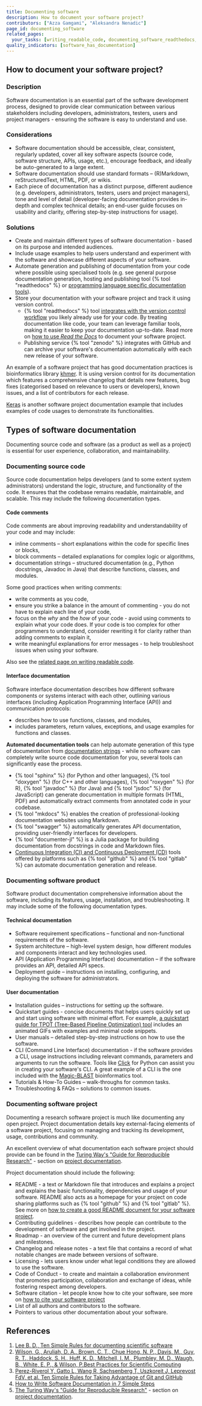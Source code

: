 ```yaml
---
title: Documenting software
description: How to document your software project?
contributors: ["Azza Gamgami", "Aleksandra Nenadic"]
page_id: documenting_software
related_pages:
  your_tasks: [writing_readable_code, documenting_software_readthedocs, creating_good_readme]
quality_indicators: [software_has_documentation]
---
```


## How to document your software project?

### Description

Software documentation is an essential part of the software development process, designed to provide clear
communication between various stakeholders including developers, administrators, testers, users and project managers - 
ensuring the software is easy to understand and use.

### Considerations

* Software documentation should be accessible, clear, consistent, regularly updated, cover all key software aspects (source code, software structure, APIs, usage, etc.), 
encourage feedback, and ideally be auto-generated to a large extent.
* Software documentation should use standard formats – (R)Markdown, reStructuredText, HTML, PDF, or wikis.
* Each piece of documentation has a distinct purpose, different audience 
(e.g. developers, administrators, testers, users and project managers), tone and level of detail (developer-facing documentation provides 
in-depth and complex technical details; an end-user guide focuses on usability and clarity, offering step-by-step instructions for usage).

### Solutions

* Create and maintain different types of software documentation - based on its purpose and intended audiences. 
* Include usage examples to help users understand and experiment with the software and showcase different aspects of your software.
* Automate generation and publishing of documentation from your code where possible using specialised tools 
(e.g. see general purpose documentation generation, hosting and publishing tool {% tool "readthedocs" %} or [programming language specific documentation tools](#interface-documentation)).
* Store your documentation with your software project and track it using version control. 
  * {% tool "readthedocs" %} tool [integrates with the version control workflow](https://docs.readthedocs.com/platform/stable/reference/git-integration.html) you likely already use for your code. 
  By treating documentation like code, your team can leverage familiar tools, making it easier to keep your documentation up-to-date. 
  Read more on [how to use *Read the Docs*][creating_readthedocs] to document your software project.
  * Publishing service {% tool "zenodo" %} integrates with GitHub and can archive your software's documentation automatically with 
  each new release of your software.

An example of a software project that has good documentation practices is bioinformatics library [khmer](https://github.com/dib-lab/khmer/). 
It is using version control for its documentation which features a comprehensive changelog that details new features, 
bug fixes (categorised based on relevance to users or developers), known issues, and a list of contributors for each release.

[Keras](https://github.com/keras-team/keras) is another software project documentation example that includes examples of code usages 
to demonstrate its functionalities.

## Types of software documentation

Documenting source code and software (as a product as well as a project) is essential for user experience, collaboration, and maintainability.

### Documenting source code

Source code documentation helps developers (and to some extent system administrators) understand the logic, structure, and functionality of the code. 
It ensures that the codebase remains readable, maintainable, and scalable. This may include the following documentation types.

#### Code comments

Code comments are about improving readability and understandability of your code and may include:

- inline comments – short explanations within the code for specific lines or blocks,
- block comments – detailed explanations for complex logic or algorithms,
- documentation strings – structured documentation (e.g., Python docstrings, Javadoc in Java) that describe functions, classes, and modules.

Some good practices when writing comments:

- write comments as you code,
- ensure you strike a balance in the amount of commenting - you do not have to explain each line of your code,
- focus on the *why* and the *how* of your code - avoid using comments to explain what your code does. If your code is too
  complex for other programmers to understand, consider rewriting it for clarity rather than adding comments to explain it,
- write meaningful explanations for error messages - to help troubleshoot issues when using your software.

Also see the [related page on writing readable code](./writing_readable_code).

#### Interface documentation

Software interface documentation describes how different software components or systems interact with each other, 
outlining various interfaces (including Application Programming Interface (API)) and communication protocols:

- describes how to use functions, classes, and modules,
- includes parameters, return values, exceptions, and usage examples for functions and classes.

**Automated documentation tools** can help automate generation of this type of documentation from [documentation strings](#code-comments) - 
while no software can completely write source code documentation for you, several tools can significantly ease the process.

* {% tool "sphinx" %} (for Python and other languages), {% tool "doxygen" %} (for C++ and other languages), {% tool "roxygen" %} (for R), 
{% tool "javadoc" %} (for Java) and {% tool "jsdoc" %} (for JavaScript) can generate documentation in multiple formats (HTML, PDF) and automatically extract comments from annotated code in your codebase.
* {% tool "mkdocs" %} enables the creation of professional-looking documentation websites using Markdown.
* {% tool "swagger" %} automatically generates API documentation, providing user-friendly interfaces for developers.
* {% tool "documenter-jl" %} is a Julia package for building documentation from docstrings in code and Markdown files.
* [Continuous Integration (CI) and Continuous Deployment (CD)](https://github.com/resources/articles/devops/ci-cd) tools offered by platforms such as {% tool "github" %} and {% tool "gitlab" %} 
can automate documentation generation and release. 

### Documenting software product

Software product documentation comprehensive information about the software, including its features, usage, installation, and troubleshooting.
It may include some of the following documentation types.

#### Technical documentation

- Software requirement specifications – functional and non-functional requirements of the software.
- System architecture – high-level system design, how different modules and components interact and key technologies used.
- API (Application Programming Interface) documentation – if the software provides an API, detailed API specs.
- Deployment guide – instructions on installing, configuring, and deploying the software for administrators.

#### User documentation

- Installation guides – instructions for setting up the software.
- Quickstart guides - concise documents that helps users quickly set up and start using software with minimal effort. 
For example, [a quickstart guide for TPOT (Tree-Based Pipeline Optimization) tool](http://epistasislab.github.io/tpot/) includes an animated GIFs with examples and minimal code snippets.
- User manuals – detailed step-by-step instructions on how to use the software.
- CLI (Command Line Interface) documentation - if the software provides a CLI, usage instructions including relevant commands, 
parameters and arguments to run the software. Tools like [Click](https://click.palletsprojects.com/) for Python can assist you in creating your software's CLI. 
A great example of a CLI is the one included with the [Magic-BLAST](https://ncbi.github.io/magicblast/) bioinformatics tool.
- Tutorials & How-To Guides – walk-throughs for common tasks.
- Troubleshooting & FAQs – solutions to common issues.

### Documenting software project

Documenting a research software project is much like documenting any open project.
Project documentation details key external-facing elements of a software project, focusing on managing and tracking its 
development, usage, contributions and community.

An excellent overview of what documentation each software project should provide can be found in the [Turing Way's "Guide for Reproducible Research"](https://book.the-turing-way.org/reproducible-research/reproducible-research) - section on [project documentation](https://book.the-turing-way.org/reproducible-research/code-documentation/code-documentation-project).

Project documentation should include the following:

- README - a text or Markdown file that introduces and explains a project and explains the basic functionality, dependencies and usage of your software. README 
also acts as a homepage for your project on code sharing platforms such as {% tool "github" %} and {% tool "gitlab" %}.
See more on [how to create a good README document for your software project][creating_good_readme].
- Contributing guidelines - describes how people can contribute to the development of software and get involved in the project.
- Roadmap - an overview of the current and future development plans and milestones.
- Changelog and release notes - a text file that contains a record of what notable changes are made between versions of software.
- Licensing - lets users know under what legal conditions they are allowed to use the software.
- Code of Conduct - to create and maintain a collaboration environment that promotes participation, collaboration and exchange of ideas, 
while fostering respect among developers.
- Software citation - let people know how to cite your software, see more on [how to cite your software project](./citing_software)
- List of all authors and contributors to the software.
- Pointers to various other documentation about your software.


## References
1. [Lee B. D., Ten Simple Rules for documenting scientific software](https://doi.org/10.1371/journal.pcbi.1006561)
2. [Wilson, G., Aruliah, D. A., Brown, C. T., Chue Hong, N. P., Davis, M., Guy, R. T., Haddock, S. H., Huff, K. D., Mitchell, I. M., Plumbley, M. D., Waugh, B., White, E. P., & Wilson, P.Best Practices for Scientific Computing](https://doi.org/10.1371/journal.pbio.1001745)
3. [Perez-Riverol Y, Gatto L, Wang R, Sachsenberg T, Uszkoreit J, Leprevost FdV, et al. Ten Simple Rules for Taking Advantage of Git and GitHub](https://doi.org/10.1371/journal.pcbi.1004947)
4. [How to Write Software Documentation in 7 Simple Steps](https://technicalwriterhq.com/documentation/software-documentation/how-to-write-software-documentation/)
5. [The Turing Way's "Guide for Reproducible Research"](https://book.the-turing-way.org/reproducible-research/reproducible-research) - section on [project documentation](https://book.the-turing-way.org/reproducible-research/code-documentation/code-documentation-project).

[creating_good_readme]: /creating_good_readme
[licensing_software]: /licensing_software
[releasing_code]: /releasing_software
[software_documentation]: /documenting_software
[creating_readthedocs]: ./documenting_software_readthedocs
